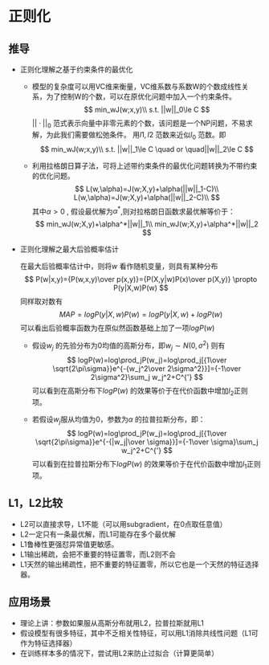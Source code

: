 # 正则化

## 推导

* 正则化理解之基于约束条件的最优化

  * 模型的复杂度可以用VC维来衡量，VC维系数与系数W的个数成线性关系，为了控制W的个数，可以在原优化问题中加入一个约束条件。
    $$
    min_wJ(w;x,y)\\
    s.t. ||w||_0\le C
    $$
    $||\cdot||_0$ 范式表示向量中非零元素的个数，该问题是一个NP问题，不易求解，为此我们需要做松弛条件。 用$l1,l2$ 范数来近似$l_0$ 范数。即
    $$
    min_wJ(w;x,y)\\
    s.t. ||w||_1\le C \quad or \quad||w||_2\le C
    $$
    

  * 利用拉格朗日算子法，可将上述带约束条件的最优化问题转换为不带约束的优化问题。
    $$
    L(w,\alpha)=J(w;X,y)+\alpha(||w||_1-C)\\
    L(w,\alpha)=J(w;X,y)+\alpha(||w||_2-C)\\
    $$
    其中$\alpha >0$ , 假设最优解为$\alpha^*$,则对拉格朗日函数求最优解等价于：
    $$
    min_wJ(w;X,y)+\alpha^*||w||_1\\
    min_wJ(w;X,y)+\alpha^*||w||_2
    $$

* 正则化理解之最大后验概率估计

  在最大后验概率估计中，则将$w$ 看作随机变量，则具有某种分布
  $$
  P(w|x,y)={P(w,x,y)\over p(x,y)}={P(X,y|w)P(x)\over p(X,y)} \propto P(y|X,w)P(w)
  $$
  同样取对数有
  $$
  MAP=logP(y|X,w)P(w)=logP(y|X,w)+logP(w)
  $$
  可以看出后验概率函数为在原似然函数基础上加了一项$logP(w)$
  * 假设$w_j$ 的先验分布为0均值的高斯分布，即$w_j \sim N(0,\sigma^2)$ 则有
    $$
    logP(w)=log\prod_jP(w_j)=log\prod_j[{1\over \sqrt{2\pi\sigma}}e^{-{w_j^2\over 2\sigma^2}}]={-1\over 2\sigma^2}\sum_j w_j^2+C^{'}
    $$
    可以看到在高斯分布下$logP(w)$ 的效果等价于在代价函数中增加$l_2$正则项。

  * 若假设$w_j$服从均值为0，参数为$\alpha$ 的拉普拉斯分布，即：
    $$
    logP(w)=log\prod_jP(w_j)=log\prod_j[{1\over \sqrt{2\pi\sigma}}e^{-{|w_j|\over \sigma}}]={-1\over \sigma}\sum_j w_j^2+C^{'}
    $$
    可以看到在拉普拉斯分布下$logP(w)$ 的效果等价于在代价函数中增加$l_1$正则项。

## L1，L2比较

* L2可以直接求导，L1不能（可以用subgradient，在0点取任意值）
* L2一定只有一条最优解，而L1可能存在多个最优解
* L1鲁棒性更强怼异常值更敏感。
* L1输出稀疏，会把不重要的特征置零，而L2则不会
* L1天然的输出稀疏性，把不重要的特征置零，所以它也是一个天然的特征选择器。

## 应用场景

* 理论上讲：参数如果服从高斯分布就用L2，拉普拉斯就用L1
* 假设模型有很多特征，其中不乏相关性特征，可以用L1消除共线性问题（L1可作为特征选择器）
* 在训练样本多的情况下，尝试用L2来防止过拟合（计算更简单）